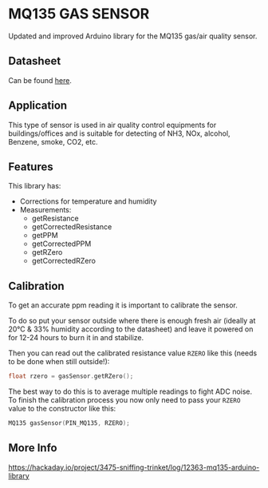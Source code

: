# MQ135 GAS SENSOR

Updated and improved Arduino library for the MQ135 gas/air quality sensor.

## Datasheet

Can be found [here](https://www.olimex.com/Products/Components/Sensors/SNS-MQ135/resources/SNS-MQ135.pdf).

## Application

This type of sensor is used in air quality control equipments for buildings/offices and is suitable for detecting of NH3, NOx, alcohol, Benzene, smoke, CO2, etc.

## Features

This library has:
 - Corrections for temperature and humidity
 - Measurements:
    - getResistance
    - getCorrectedResistance
    - getPPM
    - getCorrectedPPM
    - getRZero
    - getCorrectedRZero

## Calibration

To get an accurate ppm reading it is important to calibrate the sensor.

To do so put your sensor outside where there is enough fresh air (ideally at 20°C & 33% humidity according to the datasheet) and leave it powered on for 12-24 hours to burn it in and stabilize.

Then you can read out the calibrated resistance value `RZERO` like this (needs to be done when still outside!):

```cpp
float rzero = gasSensor.getRZero();
```

The best way to do this is to average multiple readings to fight ADC noise.
To finish the calibration process you now only need to pass your `RZERO` value to the constructor like this:

```cpp
MQ135 gasSensor(PIN_MQ135, RZERO);
```


## More Info

https://hackaday.io/project/3475-sniffing-trinket/log/12363-mq135-arduino-library
